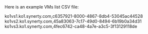 Here is an example VMs list CSV file:

ko1vs1.ko1.synerty.com,c6357921-8000-4867-8db4-53045ac44528
ko1vs2.ko1.synerty.com,45a83063-7c17-49d0-8494-6b19b0a34d31
ko1vs3.ko1.synerty.com,4fec6742-ca48-4a7e-a3c5-3f13129118de